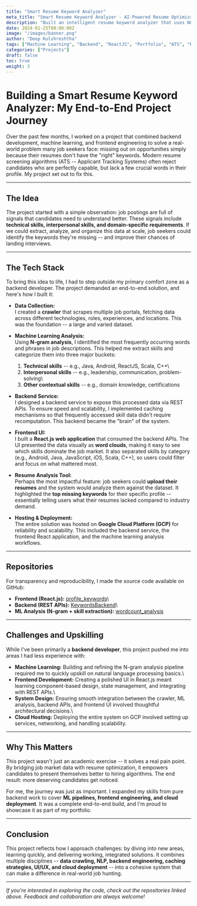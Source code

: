 ```yaml
---
title: "Smart Resume Keyword Analyzer"
meta_title: "Smart Resume Keyword Analyzer - AI-Powered Resume Optimization Tool"
description: "Built an intelligent resume keyword analyzer that uses NLP and machine learning to help job seekers optimize their resumes for ATS systems and improve job application success rates."
date: 2024-01-25T00:00:00Z
image: "/images/banner.png"
author: "Deep Kulshreshtha"
tags: ["Machine Learning", "Backend", "ReactJS", "Portfolio", "ATS", "Resume"]
categories: ["Projects"]
draft: false
toc: true
weight: 3
---
```


# Building a Smart Resume Keyword Analyzer: My End-to-End Project Journey

Over the past few months, I worked on a project that combined backend
development, machine learning, and frontend engineering to solve a
real-world problem many job seekers face: missing out on opportunities
simply because their resumes don't have the "right" keywords. Modern
resume screening algorithms (ATS -- Applicant Tracking Systems) often
reject candidates who are perfectly capable, but lack a few crucial
words in their profile. My project set out to fix this.

------------------------------------------------------------------------

## The Idea

The project started with a simple observation: job postings are full of
signals that candidates need to understand better. These signals include
**technical skills, interpersonal skills, and domain-specific
requirements**. If we could extract, analyze, and organize this data at
scale, job seekers could identify the keywords they're missing -- and
improve their chances of landing interviews.

------------------------------------------------------------------------

## The Tech Stack

To bring this idea to life, I had to step outside my primary comfort
zone as a backend developer. The project demanded an end-to-end
solution, and here's how I built it:

-   **Data Collection:**\
    I created a **crawler** that scrapes multiple job portals, fetching
    data across different technologies, roles, experiences, and
    locations. This was the foundation -- a large and varied dataset.

-   **Machine Learning Analysis:**\
    Using **N-gram analysis**, I identified the most frequently
    occurring words and phrases in job descriptions. This helped me
    extract skills and categorize them into three major buckets:

    1.  **Technical skills** -- e.g., Java, Android, ReactJS, Scala,
        C++\
    2.  **Interpersonal skills** -- e.g., leadership, communication,
        problem-solving\
    3.  **Other contextual skills** -- e.g., domain knowledge,
        certifications

-   **Backend Service:**\
    I designed a backend service to expose this processed data via REST
    APIs. To ensure speed and scalability, I implemented caching
    mechanisms so that frequently accessed skill data didn't require
    recomputation. This backend became the "brain" of the system.

-   **Frontend UI:**\
    I built a **React.js web application** that consumed the backend
    APIs. The UI presented the data visually as **word clouds**, making
    it easy to see which skills dominate the job market. It also
    separated skills by category (e.g., Android, Java, JavaScript, iOS,
    Scala, C++), so users could filter and focus on what mattered most.

-   **Resume Analysis Tool:**\
    Perhaps the most impactful feature: job seekers could **upload their
    resumes** and the system would analyze them against the dataset. It
    highlighted the **top missing keywords** for their specific profile
    -- essentially telling users what their resumes lacked compared to
    industry demand.

-   **Hosting & Deployment:**\
    The entire solution was hosted on **Google Cloud Platform (GCP)**
    for reliability and scalability. This included the backend service,
    the frontend React application, and the machine learning analysis
    workflows.

------------------------------------------------------------------------

## Repositories

For transparency and reproducibility, I made the source code available
on GitHub:

-   **Frontend (React.js):**
    [profile_keywords](https://github.com/dkulsh/profile_keywords)\
-   **Backend (REST APIs):**
    [KeywordsBackend](https://github.com/dkulsh/KeywordsBackend)\
-   **ML Analysis (N-gram + skill extraction):**
    [wordcount_analysis](https://github.com/dkulsh/wordcount_analysis)

------------------------------------------------------------------------

## Challenges and Upskilling

While I've been primarily a **backend developer**, this project pushed
me into areas I had less experience with:

-   **Machine Learning:** Building and refining the N-gram analysis
    pipeline required me to quickly upskill on natural language
    processing basics.\
-   **Frontend Development:** Creating a polished UI in React.js meant
    learning component-based design, state management, and integrating
    with REST APIs.\
-   **System Design:** Ensuring smooth integration between the crawler,
    ML analysis, backend APIs, and frontend UI involved thoughtful
    architectural decisions.\
-   **Cloud Hosting:** Deploying the entire system on GCP involved
    setting up services, networking, and handling scalability.

------------------------------------------------------------------------

## Why This Matters

This project wasn't just an academic exercise -- it solves a real pain
point. By bridging job market data with resume optimization, it empowers
candidates to present themselves better to hiring algorithms. The end
result: more deserving candidates get noticed.

For me, the journey was just as important. I expanded my skills from
pure backend work to cover **ML pipelines, frontend engineering, and
cloud deployment**. It was a complete end-to-end build, and I'm proud to
showcase it as part of my portfolio.

------------------------------------------------------------------------

## Conclusion

This project reflects how I approach challenges: by diving into new
areas, learning quickly, and delivering working, integrated solutions.
It combines multiple disciplines -- **data crawling, NLP, backend
engineering, caching strategies, UI/UX, and cloud deployment** -- into a
cohesive system that can make a difference in real-world job hunting.

------------------------------------------------------------------------

*If you're interested in exploring the code, check out the repositories
linked above. Feedback and collaboration are always welcome!*





